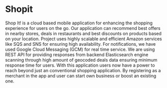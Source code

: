 # Shopit
Shop It! is a cloud based mobile application for enhancing the shopping
experience for users on the go. Our application can recommend best offers in
nearby stores, deals in restaurants and best discounts on products based on
your location. Project uses highly scalable and efficient Amazon services like SQS
and SNS for ensuring high availability. For notifications, we have used Google
Cloud Messaging (GCM) for real time service. We are using REST API for
providing responses from backend Elasticsearch engine scanning through high
amount of geocoded deals data ensuring minimum response time for users.
With this application users now have a power to reach beyond just an
conventional shopping application. By registering as a merchant in the app and
user can start own business or boost an existing one.
